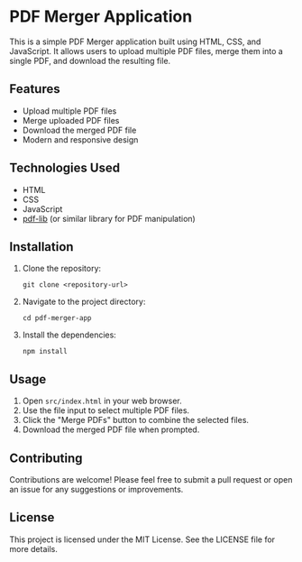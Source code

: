 # PDF Merger Application

This is a simple PDF Merger application built using HTML, CSS, and JavaScript. It allows users to upload multiple PDF files, merge them into a single PDF, and download the resulting file.

## Features

- Upload multiple PDF files
- Merge uploaded PDF files
- Download the merged PDF file
- Modern and responsive design

## Technologies Used

- HTML
- CSS
- JavaScript
- [pdf-lib](https://pdf-lib.js.org/) (or similar library for PDF manipulation)

## Installation

1. Clone the repository:
   ```
   git clone <repository-url>
   ```

2. Navigate to the project directory:
   ```
   cd pdf-merger-app
   ```

3. Install the dependencies:
   ```
   npm install
   ```

## Usage

1. Open `src/index.html` in your web browser.
2. Use the file input to select multiple PDF files.
3. Click the "Merge PDFs" button to combine the selected files.
4. Download the merged PDF file when prompted.

## Contributing

Contributions are welcome! Please feel free to submit a pull request or open an issue for any suggestions or improvements.

## License

This project is licensed under the MIT License. See the LICENSE file for more details.